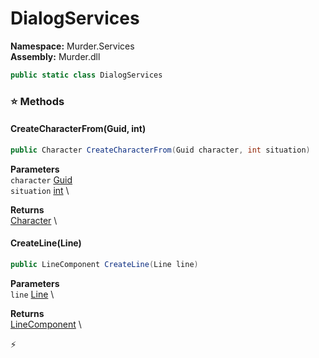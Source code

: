 # DialogServices

**Namespace:** Murder.Services \
**Assembly:** Murder.dll

```csharp
public static class DialogServices
```

### ⭐ Methods
#### CreateCharacterFrom(Guid, int)
```csharp
public Character CreateCharacterFrom(Guid character, int situation)
```

**Parameters** \
`character` [Guid](https://learn.microsoft.com/en-us/dotnet/api/System.Guid?view=net-7.0) \
`situation` [int](https://learn.microsoft.com/en-us/dotnet/api/System.Int32?view=net-7.0) \

**Returns** \
[Character](/Murder/Core/Dialogs/Character.html) \

#### CreateLine(Line)
```csharp
public LineComponent CreateLine(Line line)
```

**Parameters** \
`line` [Line](/Murder/Core/Dialogs/Line.html) \

**Returns** \
[LineComponent](/Murder/Components/LineComponent.html) \



⚡
